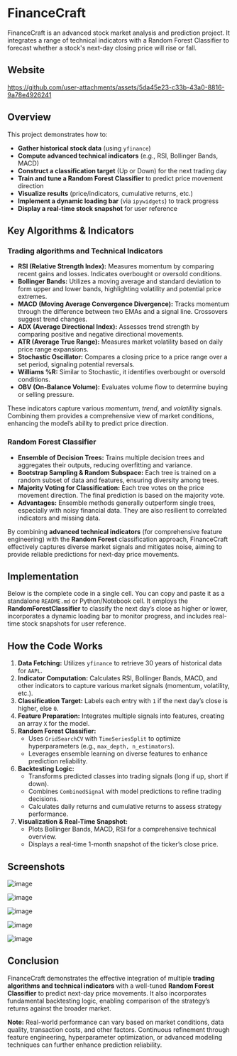 <h1>FinanceCraft</h1>

<p>
FinanceCraft is an advanced stock market analysis and prediction project. It integrates a range of technical indicators with a Random Forest Classifier to forecast whether a stock's next-day closing price will rise or fall.
</p>
<h2>Website</h2>

https://github.com/user-attachments/assets/5da45e23-c33b-43a0-8816-9a78e4926241

<h2>Overview</h2>
<p>
This project demonstrates how to:
</p>
<ul>
  <li><strong>Gather historical stock data</strong> (using <code>yfinance</code>)</li>
  <li><strong>Compute advanced technical indicators</strong> (e.g., RSI, Bollinger Bands, MACD)</li>
  <li><strong>Construct a classification target</strong> (Up or Down) for the next trading day</li>
  <li><strong>Train and tune a Random Forest Classifier</strong> to predict price movement direction</li>
  <li><strong>Visualize results</strong> (price/indicators, cumulative returns, etc.)</li>
  <li><strong>Implement a dynamic loading bar</strong> (via <code>ipywidgets</code>) to track progress</li>
  <li><strong>Display a real-time stock snapshot</strong> for user reference</li>
</ul>

<h2>Key Algorithms & Indicators</h2>

<h3>Trading algorithms and Technical Indicators</h3>
<ul>
  <li><strong>RSI (Relative Strength Index):</strong> Measures momentum by comparing recent gains and losses. Indicates overbought or oversold conditions.</li>
  <li><strong>Bollinger Bands:</strong> Utilizes a moving average and standard deviation to form upper and lower bands, highlighting volatility and potential price extremes.</li>
  <li><strong>MACD (Moving Average Convergence Divergence):</strong> Tracks momentum through the difference between two EMAs and a signal line. Crossovers suggest trend changes.</li>
  <li><strong>ADX (Average Directional Index):</strong> Assesses trend strength by comparing positive and negative directional movements.</li>
  <li><strong>ATR (Average True Range):</strong> Measures market volatility based on daily price range expansions.</li>
  <li><strong>Stochastic Oscillator:</strong> Compares a closing price to a price range over a set period, signaling potential reversals.</li>
  <li><strong>Williams %R:</strong> Similar to Stochastic, it identifies overbought or oversold conditions.</li>
  <li><strong>OBV (On-Balance Volume):</strong> Evaluates volume flow to determine buying or selling pressure.</li>
</ul>

<p>
These indicators capture various <em>momentum</em>, <em>trend</em>, and <em>volatility</em> signals. Combining them provides a comprehensive view of market conditions, enhancing the model’s ability to predict price direction.
</p>

<h3>Random Forest Classifier</h3>
<ul>
  <li><strong>Ensemble of Decision Trees:</strong> Trains multiple decision trees and aggregates their outputs, reducing overfitting and variance.</li>
  <li><strong>Bootstrap Sampling & Random Subspace:</strong> Each tree is trained on a random subset of data and features, ensuring diversity among trees.</li>
  <li><strong>Majority Voting for Classification:</strong> Each tree votes on the price movement direction. The final prediction is based on the majority vote.</li>
  <li><strong>Advantages:</strong> Ensemble methods generally outperform single trees, especially with noisy financial data. They are also resilient to correlated indicators and missing data.</li>
</ul>

<p>
By combining <strong>advanced technical indicators</strong> (for comprehensive feature engineering) with the <strong>Random Forest</strong> classification approach, FinanceCraft effectively captures diverse market signals and mitigates noise, aiming to provide reliable predictions for next-day price movements.
</p>

<h2>Implementation</h2>
<p>
Below is the complete code in a single cell. You can copy and paste it as a standalone <code>README.md</code> or Python/Notebook cell. It employs the <strong>RandomForestClassifier</strong> to classify the next day’s close as higher or lower, incorporates a dynamic loading bar to monitor progress, and includes real-time stock snapshots for user reference.
</p>
<h2>How the Code Works</h2>
<ol>
  <li><strong>Data Fetching:</strong> Utilizes <code>yfinance</code> to retrieve 30 years of historical data for <code>AAPL</code>.</li>
  <li><strong>Indicator Computation:</strong> Calculates RSI, Bollinger Bands, MACD, and other indicators to capture various market signals (momentum, volatility, etc.).</li>
  <li><strong>Classification Target:</strong> Labels each entry with <code>1</code> if the next day’s close is higher, else <code>0</code>.</li>
  <li><strong>Feature Preparation:</strong> Integrates multiple signals into features, creating an array <code>X</code> for the model.</li>
  <li><strong>Random Forest Classifier:</strong> 
    <ul>
      <li>Uses <code>GridSearchCV</code> with <code>TimeSeriesSplit</code> to optimize hyperparameters (e.g., <code>max_depth, n_estimators</code>).</li>
      <li>Leverages ensemble learning on diverse features to enhance prediction reliability.</li>
    </ul>
  </li>
  <li><strong>Backtesting Logic:</strong> 
    <ul>
      <li>Transforms predicted classes into trading signals (long if up, short if down).</li>
      <li>Combines <code>CombinedSignal</code> with model predictions to refine trading decisions.</li>
      <li>Calculates daily returns and cumulative returns to assess strategy performance.</li>
    </ul>
  </li>
  <li><strong>Visualization & Real-Time Snapshot:</strong> 
    <ul>
      <li>Plots Bollinger Bands, MACD, RSI for a comprehensive technical overview.</li>
      <li>Displays a real-time 1-month snapshot of the ticker’s close price.</li>
    </ul>
  </li>
</ol>
<h2>Screenshots</h2>

![image](https://github.com/user-attachments/assets/80ee058f-1616-4637-8ed6-a0ece0d7a0a3)

![image](https://github.com/user-attachments/assets/6372b14f-e130-4969-a30b-0084fc81452a)

![image](https://github.com/user-attachments/assets/61bf6fae-bb06-4b5d-92ca-a95e5c6738d3)

![image](https://github.com/user-attachments/assets/4e95c857-3943-4551-8abe-26a6389e293b)

![image](https://github.com/user-attachments/assets/d3a25fea-e4a6-4d87-8be2-ca6e760c545f)

<h2>Conclusion</h2>
<p>
FinanceCraft demonstrates the effective integration of multiple <strong>trading algorithms and technical indicators</strong> with a well-tuned <strong>Random Forest Classifier</strong> to predict next-day price movements. It also incorporates fundamental backtesting logic, enabling comparison of the strategy’s returns against the broader market.
</p>

<p>
<strong>Note:</strong> Real-world performance can vary based on market conditions, data quality, transaction costs, and other factors. Continuous refinement through feature engineering, hyperparameter optimization, or advanced modeling techniques can further enhance prediction reliability.
</p>
